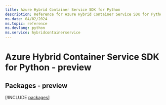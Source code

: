 ```yaml
---
title: Azure Hybrid Container Service SDK for Python
description: Reference for Azure Hybrid Container Service SDK for Python
ms.date: 04/02/2024
ms.topic: reference
ms.devlang: python
ms.service: hybridcontainerservice
---
```

# Azure Hybrid Container Service SDK for Python - preview
## Packages - preview
[!INCLUDE [packages](hybrid-container-service-index.md)]